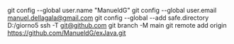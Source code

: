 git config --global user.name "ManueldG"
git config --global user.email manuel.dellagala@gmail.com
git config --global --add safe.directory D:/giorno5
ssh -T git@github.com
 git branch -M main
git remote add origin https://github.com/ManueldG/exJava.git
